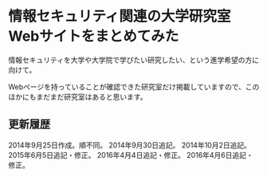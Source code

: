 # 情報セキュリティ関連の大学研究室Webサイトをまとめてみた
情報セキュリティを大学や大学院で学びたい研究したい、という進学希望の方に向けて。

Webページを持っていることが確認できた研究室だけ掲載していますので、このほかにもまだまだ研究室はあると思います。

## 更新履歴
2014年9月25日作成。順不同。
2014年9月30日追記。
2014年10月2日追記。
2015年6月5日追記・修正。
2016年4月4日追記・修正。
2016年4月6日追記・修正。
